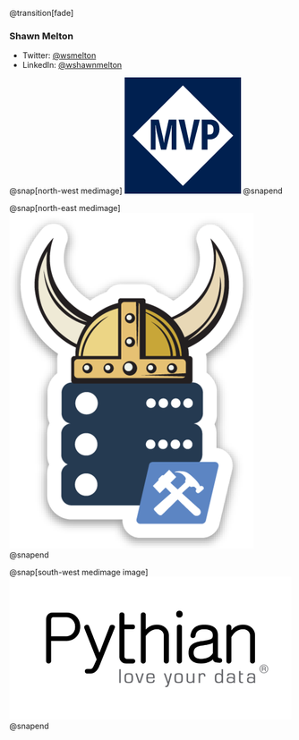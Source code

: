 @transition[fade]
### Shawn Melton
- Twitter: [@wsmelton](https://twitter.com/wsmelton)
- LinkedIn: [@wshawnmelton](https://linkedin.com/wshawnmelton)

@snap[north-west medimage]
![mvp-logo](images/mvp_blue_avatar.png)
@snapend

@snap[north-east medimage]
![dbatools-thor](images/dbatools_thor.png)
@snapend

@snap[south-west medimage
image]
![pythian-logo](images/pythian_black.png)
@snapend